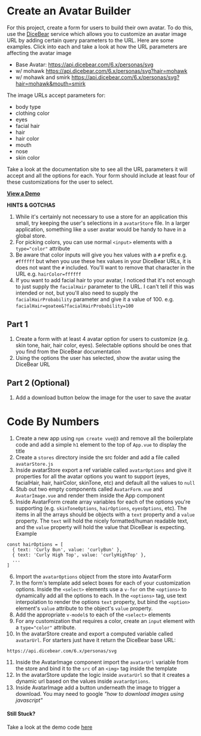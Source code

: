 # Create an Avatar Builder

For this project, create a form for users to build their own avatar. To do this, use the [DiceBear](https://www.dicebear.com/styles/personas) service which allows you to customize an avatar image URL by adding certain query parameters to the URL. Here are some examples. Click into each and take a look at how the URL parameters are affecting the avatar image

- Base Avatar: https://api.dicebear.com/6.x/personas/svg
- w/ mohawk https://api.dicebear.com/6.x/personas/svg?hair=mohawk
- w/ mohawk and smirk https://api.dicebear.com/6.x/personas/svg?hair=mohawk&mouth=smirk

The image URLs accept parameters for:

- body type
- clothing color
- eyes
- facial hair
- hair
- hair color
- mouth
- nose
- skin color

Take a look at the documentation site to see all the URL parameters it will accept and all the options for each. Your form should include at least four of these customizations for the user to select.

[**View a Demo**](https://nss-vue-avatar-builder.web.app/)

**HINTS & GOTCHAS**

1. While it's certainly not necessary to use a store for an application this small, try keeping the user's selections in a `avatarStore` file. In a larger application, something like a user avatar would be handy to have in a global store.
1. For picking colors, you can use normal `<input>` elements with a `type="color"` attribute
1. Be aware that color inputs will give you hex values with a `#` prefix e.g. `#ffffff` but when you use these hex values in your DiceBear URLs, it is does not want the `#` included. You'll want to remove that character in the URL e.g. `hairColor=ffffff`
1. If you want to add facial hair to your avatar, I noticed that it's not enough to just supply the `facialHair` parameter to the URL. I can't tell if this was intended or not, but you'll also need to supply the `facialHairProbability` parameter and give it a value of 100. e.g. `facialHair=goatee&?facialHairProbability=100`

## Part 1

1. Create a form with at least 4 avatar option for users to customize (e.g. skin tone, hair, hair color, eyes). Selectable options should be ones that you find from the DiceBear documentation
1. Using the options the user has selected, show the avatar using the DiceBear URL

## Part 2 (Optional)

1. Add a download button below the image for the user to save the avatar

# Code By Numbers

1. Create a new app using `npm create vue@3` and remove all the boilerplate code and add a simple `h1` element to the top of `App.vue` to display the title
2. Create a `stores` directory inside the src folder and add a file called `avatarStore.js`
3. Inside avatarStore export a ref variable called `avatarOptions` and give it properties for all the avatar options you want to support (eyes, facialHair, hair, hairColor, skinTone, etc) and default all the values to `null`
4. Stub out two empty components called `AvatarForm.vue` and `AvatarImage.vue` and render them inside the App component
5. Inside AvatarForm create array variables for each of the options you're supporting (e.g. `skinToneOptions`, `hairOptions`, `eyesOptions`, etc). The items in all the arrays should be objects with a `text` property and a `value` property. The `text` will hold the nicely formatted/human readable text, and the `value` property will hold the value that DiceBear is expecting. Example

```
const hairOptions = [
  { text: 'Curly Bun', value: 'curlyBun' },
  { text: 'Curly High Top', value: 'curlyHighTop' },
  ...
]
```

6. Import the `avatarOptions` object from the store into AvatarForm
7. In the form's template add select boxes for each of your customization options. Inside the `<select>` elements use a `v-for` on the `<options>` to dynamically add all the options to each. In the `<options>` tag, use text interpolation to render the options `text` property, but bind the `<option>` element's `value` attribute to the object's `value` property.
8. Add the appropriate `v-model`s to each of the `<select>` elements
9. For any customization that requires a color, create an `input` element with a `type="color"` attribute.
10. In the avatarStore create and export a computed variable called `avatarUrl`. For starters just have it return the DiceBear base URL:

```
https://api.dicebear.com/6.x/personas/svg
```

11. Inside the AvatarImage component import the `avatarUrl` variable from the store and bind it to the `src` of an `<img>` tag inside the template
12. In the avatarStore update the logic inside `avatarUrl` so that it creates a dynamic url based on the values inside `avatarOptions`.
13. Inside AvatarImage add a button underneath the image to trigger a download. You may need to google _"how to download images using javascript"_

#### Still Stuck?

Take a look at the demo code [here](https://github.com/nashville-software-school/Vue-Workshop/tree/main/projects/avatar-builder)
